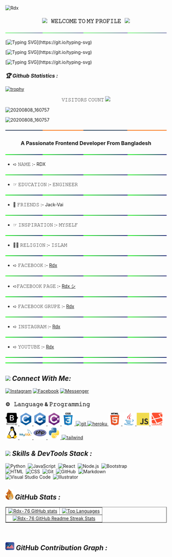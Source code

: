 <p align="left"> <img src="https://komarev.com/ghpvc/?username=Rdx&label=Profile%20views&color=eb4d3d&style=flat-square" alt="Rdx" /> </p>
</i></b></h3>
<h3 align="center">
  <img src="https://emoji.discord.st/emojis/768b108d-274f-4f44-a634-8477b16efce7.gif" width="25">
        &nbsp; 
  𝚆𝙴𝙻𝙲𝙾𝙼𝙴 𝚃𝙾 𝙼𝚈 𝙿𝚁𝙾𝙵𝙸𝙻𝙴
        &nbsp;
  <img src="https://emoji.discord.st/emojis/768b108d-274f-4f44-a634-8477b16efce7.gif" width="25">
</h3>
<img align="center" alt="line" src="https://github.com/Rdx-76/Prof/blob/main/line1.svg">

[![Typing SVG](https://readme-typing-svg.herokuapp.com?font=Fira+Code&pause=1000&color=16086A&background=FFFFFF8B&center=true&vCenter=true&width=435&lines=ASSALAMUALAIKUM+EVERYONE.;+WELCOME+TO+MY+PROFILE......)](https://git.io/typing-svg)

[![Typing SVG](https://readme-typing-svg.herokuapp.com?font=Rdx&pause=1000&color=DA1051&background=FFFFFFA2&center=true&vCenter=true&width=435&lines=+ALLAH+IS+WATCHING+YOU.;YOU+MUST+FEAR+BEFORE;DOING+SOMETHING+WRONG....)](https://git.io/typing-svg)

[![Typing SVG](https://readme-typing-svg.herokuapp.com?font=chinese&pause=1000&color=180877&background=F4F4F4&center=true&vCenter=true&width=435&lines=I+AM+RDX.;IT's+NOT+JUST+A+NAME.;IT's+A+BRAND.....;LOVE+YOU+GUYS....)](https://git.io/typing-svg)

<h3><b><i>🏆 Github Statistics :</i></b></h3>
<a href="https://github.com/Rdx-76"><img title="trophy" src="https://github-profile-trophy.vercel.app/?username=Rdx-76&theme=monokai"></a>
</p>
<p align="center"> 
 𝚅𝙸𝚂𝙸𝚃𝙾𝚁𝚂 𝙲𝙾𝚄𝙽𝚃
 <img src="https://profile-counter.glitch.me/Rdx-76/count.svg" />
</p>

![20200808_160757](https://raw.githubusercontent.com/Rdx-76/Rdx/main/Screenshot_20221104_013930.jpg)

![20200808_160757](https://raw.githubusercontent.com/Rdx-76/Rdx/main/803a855baf7ab2eafe41a7dea3631ac9.jpg)

<img align="center" alt="line" src="https://github.com/DalpatRathore/dalpatrathore/blob/main/assets/images/line-1.svg">

<h3 align="center">A Passionate Frontend Developer From Bangladesh</h3>

<img align="center" alt="line" src="https://github.com/Rdx-76/Prof/blob/main/line1.svg">

- ➪ 𝙽𝙰𝙼𝙴 :- RDX

<img align="center" alt="line" src="https://github.com/Rdx-76/Prof/blob/main/line1.svg">

- ☞︎︎︎ 𝙴𝙳𝚄𝙲𝙰𝚃𝙸𝙾𝙽 :- 𝙴𝙽𝙶𝙸𝙽𝙴𝙴𝚁

<img align="center" alt="line" src="https://github.com/Rdx-76/Prof/blob/main/line1.svg">

- 👬 𝙵𝚁𝙸𝙴𝙽𝙳𝚂 :- Jack-Vai

<img align="center" alt="line" src="https://github.com/Rdx-76/Prof/blob/main/line1.svg">

- ☞︎︎︎ 𝙸𝙽𝚂𝙿𝙸𝚁𝙰𝚃𝙸𝙾𝙽 :- 𝙼𝚈𝚂𝙴𝙻𝙵

<img align="center" alt="line" src="https://github.com/Rdx-76/Prof/blob/main/line1.svg">

- 🤲🏻 𝚁𝙴𝙻𝙸𝙶𝙸𝙾𝙽 :- 𝙸𝚂𝙻𝙰𝙼

<img align="center" alt="line" src="https://github.com/Rdx-76/Prof/blob/main/line1.svg">

- ➪ 𝙵𝙰𝙲𝙴𝙱𝙾𝙾𝙺 :- [Rdx]()

<img align="center" alt="line" src="https://github.com/Rdx-76/Prof/blob/main/line1.svg">

- ➪𝙵𝙰𝙲𝙴𝙱𝙾𝙾𝙺  𝙿𝙰𝙶𝙴 :- [Rdx シ︎](https://www.facebook.com/)

<img align="center" alt="line" src="https://github.com/Rdx-76/Prof/blob/main/line1.svg">

- ➪ 𝙵𝙰𝙲𝙴𝙱𝙾𝙾𝙺 𝙶𝚁𝚄𝙿𝙴 :- [ Rdx ](https://www.facebook.com/groups//)

<img align="center" alt="line" src="https://github.com/Rdx-76/Prof/blob/main/line1.svg">

- ➪ 𝙸𝙽𝚂𝚃𝙰𝙶𝚁𝙰𝙼 :- [Rdx](https://www.instagram.com/)

<img align="center" alt="line" src="https://github.com/Rdx-76/Prof/blob/main/line1.svg">

- ➪ 𝚈𝙾𝚄𝚃𝚄𝙱𝙴 :- [Rdx](https://youtube.com/channel/)

<img align="center" alt="line" src="https://github.com/Rdx-76/Prof/blob/main/line1.svg">


<img align="center" alt="line" src="https://github.com/Rdx-76/Prof/blob/main/line1.svg">

<h2><img width="28" src="[(https://github.com/Rdx-76/Prof/blob/main/IMG_1895.JPG)]" /><i> Connect With Me:</i></h2>

[![Instagram](https://img.shields.io/badge/𝙸𝙽𝚂𝚃𝙰𝙶𝚁𝙰𝙼-grey?style=for-the-badge&logo=instagram)](https://www.instagram.com/Rdx)
[![Facebook](https://img.shields.io/badge/𝙵𝚊𝚌𝚎𝚋𝚘𝚘𝚔-grey?style=for-the-badge&logo=facebook)](https://www.facebook.com/Rdx)
[![Messenger](https://img.shields.io/badge/𝙼𝙴𝚂𝚂𝙴𝙽𝙶𝙴𝚁-grey?style=for-the-badge&logo=messenger)](https://m.me/Rdx)

### ⚙️ &nbsp; 𝙻𝚊𝚗𝚐𝚞𝚊𝚐𝚎 & 𝙿𝚛𝚘𝚐𝚛𝚊𝚖𝚖𝚒𝚗𝚐

<p align="left"> <a href="https://getbootstrap.com" target="_blank"> <img src="https://raw.githubusercontent.com/devicons/devicon/master/icons/bootstrap/bootstrap-plain-wordmark.svg" alt="bootstrap" width="40" height="40"/> </a> <a href="https://www.cprogramming.com/" target="_blank"> <img src="https://raw.githubusercontent.com/devicons/devicon/master/icons/c/c-original.svg" alt="c" width="40" height="40"/> </a> <a href="https://www.w3schools.com/cpp/" target="_blank"> <img src="https://raw.githubusercontent.com/devicons/devicon/master/icons/cplusplus/cplusplus-original.svg" alt="cplusplus" width="40" height="40"/> </a> <a href="https://www.w3schools.com/cs/" target="_blank"> <img src="https://raw.githubusercontent.com/devicons/devicon/master/icons/csharp/csharp-original.svg" alt="csharp" width="40" height="40"/> </a> <a href="https://www.w3schools.com/css/" target="_blank"> <img src="https://raw.githubusercontent.com/devicons/devicon/master/icons/css3/css3-original-wordmark.svg" alt="css3" width="40" height="40"/> </a> <a href="https://git-scm.com/" target="_blank"> <img src="https://www.vectorlogo.zone/logos/git-scm/git-scm-icon.svg" alt="git" width="40" height="40"/> </a> <a href="https://heroku.com" target="_blank"> <img src="https://www.vectorlogo.zone/logos/heroku/heroku-icon.svg" alt="heroku" width="40" height="40"/> </a> <a href="https://www.w3.org/html/" target="_blank"> <img src="https://raw.githubusercontent.com/devicons/devicon/master/icons/html5/html5-original-wordmark.svg" alt="html5" width="40" height="40"/> </a> <a href="https://www.java.com" target="_blank"> <img src="https://raw.githubusercontent.com/devicons/devicon/master/icons/java/java-original.svg" alt="java" width="40" height="40"/> </a> <a href="https://developer.mozilla.org/en-US/docs/Web/JavaScript" target="_blank"> <img src="https://raw.githubusercontent.com/devicons/devicon/master/icons/javascript/javascript-original.svg" alt="javascript" width="40" height="40"/> </a> <a href="https://laravel.com/" target="_blank"> <img src="https://raw.githubusercontent.com/devicons/devicon/master/icons/laravel/laravel-plain-wordmark.svg" alt="laravel" width="40" height="40"/> </a> <a href="https://www.linux.org/" target="_blank"> <img src="https://raw.githubusercontent.com/devicons/devicon/master/icons/linux/linux-original.svg" alt="linux" width="40" height="40"/> </a> <a href="https://www.mysql.com/" target="_blank"> <img src="https://raw.githubusercontent.com/devicons/devicon/master/icons/mysql/mysql-original-wordmark.svg" alt="mysql" width="40" height="40"/> </a> <a href="https://www.php.net" target="_blank"> <img src="https://raw.githubusercontent.com/devicons/devicon/master/icons/php/php-original.svg" alt="php" width="40" height="40"/> </a> <a href="https://www.python.org" target="_blank"> <img src="https://raw.githubusercontent.com/devicons/devicon/master/icons/python/python-original.svg" alt="python" width="40" height="40"/> </a> <a href="https://tailwindcss.com/" target="_blank"> <img src="https://www.vectorlogo.zone/logos/tailwindcss/tailwindcss-icon.svg" alt="tailwind" width="40" height="40"/> </a> </p>

<h2><img width="25" src="https://github.com/Rdx-76/Rdx/blob/main/assets/icons/icon-skills.png" /><i> Skills & DevTools Stack :</i></h2>

![Python](https://img.shields.io/badge/-Python-05122A?style=flat&logo=python)&nbsp;
![JavaScript](https://img.shields.io/badge/-JavaScript-05122A?style=flat&logo=javascript)&nbsp;
![React](https://img.shields.io/badge/-React-05122A?style=flat&logo=react)&nbsp;
![Node.js](https://img.shields.io/badge/-Node.js-05122A?style=flat&logo=node.js)&nbsp;
![Bootstrap](https://img.shields.io/badge/-Bootstrap-05122A?style=flat&logo=bootstrap&logoColor=563D7C)\
![HTML](https://img.shields.io/badge/-HTML-05122A?style=flat&logo=HTML5)&nbsp;
![CSS](https://img.shields.io/badge/-CSS-05122A?style=flat&logo=CSS3&logoColor=1572B6)&nbsp;
![Git](https://img.shields.io/badge/-Git-05122A?style=flat&logo=git)&nbsp;
![GitHub](https://img.shields.io/badge/-GitHub-05122A?style=flat&logo=github)&nbsp;
![Markdown](https://img.shields.io/badge/-Markdown-05122A?style=flat&logo=markdown)\
![Visual Studio Code](https://img.shields.io/badge/-Visual%20Studio%20Code-05122A?style=flat&logo=visual-studio-code&logoColor=007ACC)&nbsp;
![Illustrator](https://img.shields.io/badge/-Illustrator-05122A?style=flat&logo=adobe-illustrator)&nbsp;
<h2> <img width="25" src="https://github.com/DalpatRathore/dalpatrathore/blob/main/assets/icons/icon-stats.png" /><i> GitHub Stats :</i></h2>

<table border="1">
  <tr>
    <td valign="top"><a href="https://github.com/Rdx/github-readme-stats"> <img src="https://github-readme-stats.vercel.app/api?username=Rdx&count_private=true&show_icons=true&icon_color=FFA500&title_color=f4791f&bg_color=0,03071e,0F2027,03071e&text_color=abcdef&border_radius=10" alt ="Rdx-76 GitHub stats"/></td> </a>
    <td valign="top"> <a href="https://github.com/Rdx-76/github-readme-stats"> <img src="https://github-readme-stats.vercel.app/api/top-langs/?username=Rdx&layout=compact&langs_count=10" alt ="Top Languages"/></td>
    </a>
  </tr>
   <tr>
    <td colspan="2" align="center"> <a href="https://git.io/streak-stats"> <img src="http://github-readme-streak-stats.herokuapp.com?user=Rdx&hide_border=true&background=f6f8fa&stroke=001427&ring=e36414&fire=e36414&currStreakNum=03045e&sideNums=03045e&currStreakLabel=03045e&sideLabels=240046&dates=fb5607&date_format=j%20M%5B%20Y%5D" alt ="Rdx-76 GitHub Readme Streak Stats"/> </a>  </td> 
    
  </tr>
</table>
<br>

<h2><img width="28" src="https://github.com/DalpatRathore/dalpatrathore/blob/main/assets/icons/icon-graph.png" /><i> GitHub Contribution Graph :</i></h2>
